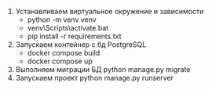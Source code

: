 1. Устанавливаем виртуальное окружение и зависимости
   + python -m venv venv
   + venv\Scripts\activate.bat
   + pip install -r requirements.txt
2. Запускаем контейнер с бд PostgreSQL
   - docker compose build
   - docker compose up
3. Выполняем миграции БД python manage.py migrate
4. Запускаем проект python manage.py runserver
